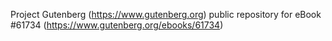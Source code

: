 Project Gutenberg (https://www.gutenberg.org) public repository for eBook #61734 (https://www.gutenberg.org/ebooks/61734)
